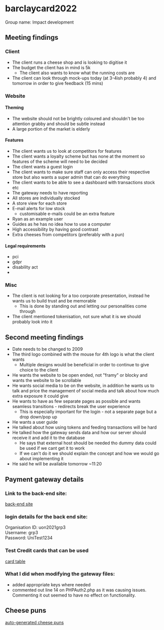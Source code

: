 # barclaycard2022
Group name: Impact development

## Meeting findings
### Client
- The client runs a cheese shop and is looking to digitise it
- The budget the client has in mind is 5k
	- The client also wants to know what the running costs are
- The client can look through mock-ups today (at 3-4ish probably 4) and tomorrow in order to give feedback (15 mins)

### Website
#### Theming
- The website should not be brightly coloured and shouldn't be too attention grabby and should be subtle instead
- A large portion of the market is elderly
#### Features
- The client wants us to look at competitors for features
- The client wants a loyalty scheme but has none at the moment so features of the scheme will need to be decided
- The client wants a guest login
- The client wants to make sure staff can only access their respective store but also wants a super admin that can do everything
- The client wants to be able to see a dashboard with transactions stock etc
- The gateway needs to have reporting
- All stores are individually stocked
- A store view for each store
- E-mail alerts for low stock
	- customisable e-mails could be an extra feature
- Ryan as an example user
- Guides as he has no idea how to use a computer
- High accessibility by having good contrast
- Extra cheeses from competitors (preferably with a pun)

#### Legal requirements
- pci
- gdpr
- disability act
- 
### Misc
- The client is not looking for a too corporate presentation, instead he wants us to build trust and be memorable
	- This is done by standing out and letting our personalities come through
- The client mentioned tokenisation, not sure what it is we should probably look into it

## Second meeting findings
- Date needs to be changed to 2009
- The third logo combined with the mouse for 4th logo is what the client wants
	- Multiple designs would be beneficial in order to continue to give choice to the client
- He wants the website to be open ended, not "framy" or blocky and wants the website to be scrollable
- He wants social media to be on the website, in addition he wants us to talk and price the management of social media and talk about how much extra exposure it could give
- He wants to have as few separate pages as possible and wants seamless transitions - redirects break the user experience
	- This is especially important for the login - not a separate page but a drop down/pop up
- He wants a user guide
- He talked about how using tokens and feeding transactions will be hard
- He talked how the gateway sends data and how our server should receive it and add it to the database
	- He says that external host should be needed tho dummy data could be used if we cant get it to work
	- If we can't do it we should explain the concept and how we would go about implementing it
- He said he will be available tomorrow ~11:20

## Payment gateway details
### Link to the back-end site:
[back-end site](https://barclaycard.ubctest.cybersource.com/ebc2/)
### login details for the back end site:
Organisation ID: uon2021grp3\
Username: grp3\
Password: UniTest1234

### Test Credit cards that can be used
[card table](test-credit-cards-table.md)

### What I did when modifying the gateway files:
- added appropriate keys where needed
- commented out line 14 on PHPAuth2.php as it was causing issues. Commenting it out seemed to have no effect on functionality.

## Cheese puns
[auto-generated cheese puns](https://pungenerator.org/puns?utf8=%E2%9C%93&q=cheese&commit=Generate+Puns%21)
